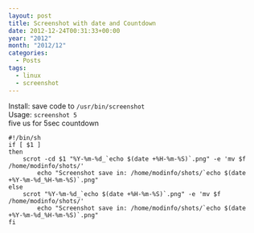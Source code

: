 ```yaml
---
layout: post
title: Screenshot with date and Countdown
date: 2012-12-24T00:31:33+00:00
year: "2012"
month: "2012/12"
categories:
  - Posts
tags:
  - linux
  - screenshot
---
```


Install: save code to `/usr/bin/screenshot`  
Usage: `screenshot 5`  
five us for 5sec countdown

```
#!/bin/sh
if [ $1 ]
then
	scrot -cd $1 "%Y-%m-%d_`echo $(date +%H-%m-%S)`.png" -e 'mv $f /home/modinfo/shots/'
        echo "Screenshot save in: /home/modinfo/shots/`echo $(date +%Y-%m-%d_%H-%m-%S)`.png"
else
	scrot "%Y-%m-%d_`echo $(date +%H-%m-%S)`.png" -e 'mv $f /home/modinfo/shots/'
        echo "Screenshot save in: /home/modinfo/shots/`echo $(date +%Y-%m-%d_%H-%m-%S)`.png"
fi
```
